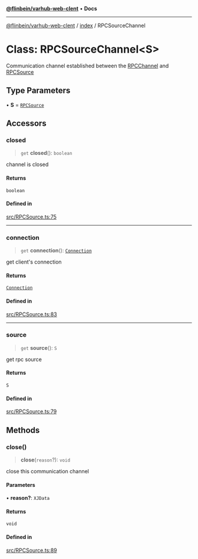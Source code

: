 [**@flinbein/varhub-web-clent**](../../README.md) • **Docs**

***

[@flinbein/varhub-web-clent](../../modules.md) / [index](../README.md) / RPCSourceChannel

# Class: RPCSourceChannel\<S\>

Communication channel established between the [RPCChannel](../type-aliases/RPCChannel.md) and [RPCSource](RPCSource.md)

## Type Parameters

• **S** = [`RPCSource`](RPCSource.md)

## Accessors

### closed

> `get` **closed**(): `boolean`

channel is closed

#### Returns

`boolean`

#### Defined in

[src/RPCSource.ts:75](https://github.com/flinbein/varhub-web-client/blob/b4c6fcf02a5379525d4b3a67611612cbdf92318f/src/RPCSource.ts#L75)

***

### connection

> `get` **connection**(): [`Connection`](Connection.md)

get client's connection

#### Returns

[`Connection`](Connection.md)

#### Defined in

[src/RPCSource.ts:83](https://github.com/flinbein/varhub-web-client/blob/b4c6fcf02a5379525d4b3a67611612cbdf92318f/src/RPCSource.ts#L83)

***

### source

> `get` **source**(): `S`

get rpc source

#### Returns

`S`

#### Defined in

[src/RPCSource.ts:79](https://github.com/flinbein/varhub-web-client/blob/b4c6fcf02a5379525d4b3a67611612cbdf92318f/src/RPCSource.ts#L79)

## Methods

### close()

> **close**(`reason`?): `void`

close this communication channel

#### Parameters

• **reason?**: `XJData`

#### Returns

`void`

#### Defined in

[src/RPCSource.ts:89](https://github.com/flinbein/varhub-web-client/blob/b4c6fcf02a5379525d4b3a67611612cbdf92318f/src/RPCSource.ts#L89)
